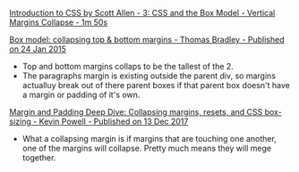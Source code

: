 [Introduction to CSS by Scott Allen - 3: CSS and the Box Model - Vertical Margins Collapse - 1m 50s](https://app.pluralsight.com/player?course=css-intro&author=scott-allen&name=css-box&clip=4&mode=live)


[Box model: collapsing top & bottom margins - Thomas Bradley - Published on 24 Jan 2015](https://www.youtube.com/watch?v=4nGZ8OULcY0)
  * Top and bottom margins collaps to be the tallest of the 2.
  * The paragraphs margin is existing outside the parent div, so margins actualluy break out of there parent boxes if that parent box doesn't have a margin or padding of it's own.

[Margin and Padding Deep Dive: Collapsing margins, resets, and CSS box-sizing - Kevin Powell - Published on 13 Dec 2017](https://www.youtube.com/watch?v=uEfH6qnFF6Y)
  * What a collapsing margin is if margins that are touching one another, one of the margins will collapse. Pretty much means they will mege together. 
